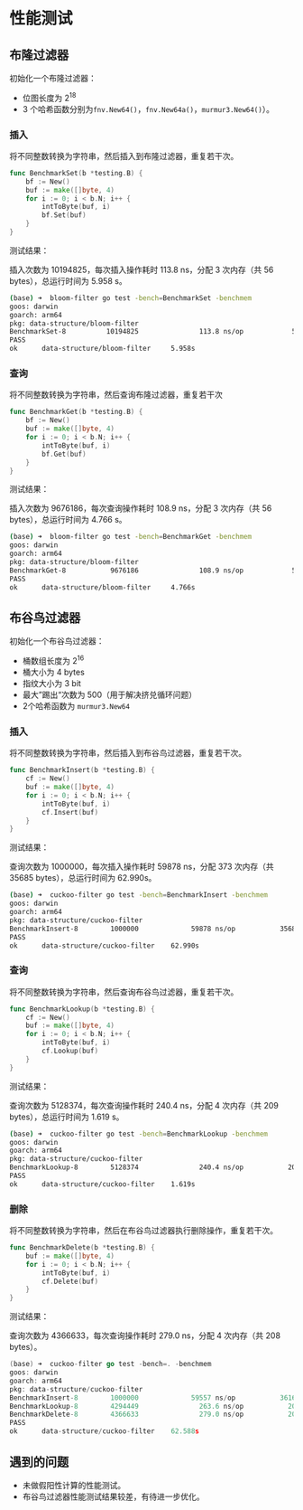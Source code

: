 # 性能测试

## 布隆过滤器

初始化一个布隆过滤器：

- 位图长度为 $2^{18}$
- 3 个哈希函数分别为`fnv.New64()`，`fnv.New64a()`，`murmur3.New64()`）。

### 插入

将不同整数转换为字符串，然后插入到布隆过滤器，重复若干次。

```go
func BenchmarkSet(b *testing.B) {
	bf := New()
	buf := make([]byte, 4)
	for i := 0; i < b.N; i++ {
		intToByte(buf, i)
		bf.Set(buf)
	}
}
```

测试结果：

插入次数为 10194825，每次插入操作耗时 113.8 ns，分配 3 次内存（共 56 bytes），总运行时间为 5.958 s。

```bash
(base) ➜  bloom-filter go test -bench=BenchmarkSet -benchmem   
goos: darwin
goarch: arm64
pkg: data-structure/bloom-filter
BenchmarkSet-8          10194825               113.8 ns/op            56 B/op          3 allocs/op
PASS
ok      data-structure/bloom-filter     5.958s
```

### 查询

将不同整数转换为字符串，然后查询布隆过滤器，重复若干次	

```go
func BenchmarkGet(b *testing.B) {
	bf := New()
	buf := make([]byte, 4)
	for i := 0; i < b.N; i++ {
		intToByte(buf, i)
		bf.Get(buf)
	}
}
```

测试结果：

插入次数为 9676186，每次查询操作耗时 108.9 ns，分配 3 次内存（共 56 bytes），总运行时间为 4.766 s。

```bash
(base) ➜  bloom-filter go test -bench=BenchmarkGet -benchmem
goos: darwin
goarch: arm64
pkg: data-structure/bloom-filter
BenchmarkGet-8           9676186               108.9 ns/op            56 B/op          3 allocs/op
PASS
ok      data-structure/bloom-filter     4.766s
```

## 布谷鸟过滤器

初始化一个布谷鸟过滤器：

- 桶数组长度为 $2^{16}$
- 桶大小为 4 bytes
- 指纹大小为 3 bit
- 最大”踢出“次数为 500（用于解决挤兑循环问题）
- 2个哈希函数为 `murmur3.New64`

### 插入

将不同整数转换为字符串，然后插入到布谷鸟过滤器，重复若干次。

```go
func BenchmarkInsert(b *testing.B) {
	cf := New()
	buf := make([]byte, 4)
	for i := 0; i < b.N; i++ {
		intToByte(buf, i)
		cf.Insert(buf)
	}
}
```

测试结果：

查询次数为 1000000，每次插入操作耗时 59878 ns，分配 373 次内存（共 35685 bytes），总运行时间为 62.990s。

```bash
(base) ➜  cuckoo-filter go test -bench=BenchmarkInsert -benchmem                               
goos: darwin
goarch: arm64
pkg: data-structure/cuckoo-filter
BenchmarkInsert-8        1000000             59878 ns/op           35685 B/op        373 allocs/op
PASS
ok      data-structure/cuckoo-filter    62.990s
```

### 查询

将不同整数转换为字符串，然后查询布谷鸟过滤器，重复若干次。

```go
func BenchmarkLookup(b *testing.B) {
	cf := New()
	buf := make([]byte, 4)
	for i := 0; i < b.N; i++ {
		intToByte(buf, i)
		cf.Lookup(buf)
	}
}
```

测试结果：

查询次数为 5128374，每次查询操作耗时 240.4 ns，分配 4 次内存（共 209 bytes），总运行时间为 1.619 s。

```bash
(base) ➜  cuckoo-filter go test -bench=BenchmarkLookup -benchmem
goos: darwin
goarch: arm64
pkg: data-structure/cuckoo-filter
BenchmarkLookup-8        5128374               240.4 ns/op           209 B/op          4 allocs/op
PASS
ok      data-structure/cuckoo-filter    1.619s
```

### 删除

将不同整数转换为字符串，然后在布谷鸟过滤器执行删除操作，重复若干次。

```go
func BenchmarkDelete(b *testing.B) {
	buf := make([]byte, 4)
	for i := 0; i < b.N; i++ {
		intToByte(buf, i)
		cf.Delete(buf)
	}
}
```

测试结果：

查询次数为 4366633，每次查询操作耗时 279.0 ns，分配 4 次内存（共 208 bytes）。

```go
(base) ➜  cuckoo-filter go test -bench=. -benchmem
goos: darwin
goarch: arm64
pkg: data-structure/cuckoo-filter
BenchmarkInsert-8        1000000             59557 ns/op           36163 B/op        378 allocs/op
BenchmarkLookup-8        4294449               263.6 ns/op           208 B/op          4 allocs/op
BenchmarkDelete-8        4366633               279.0 ns/op           208 B/op          4 allocs/op
PASS
ok      data-structure/cuckoo-filter    62.588s

```

## 遇到的问题

- 未做假阳性计算的性能测试。
- 布谷鸟过滤器性能测试结果较差，有待进一步优化。

